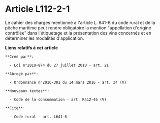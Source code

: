 # Article L112-2-1

Le cahier des charges mentionné à l'article L. 641-6 du code rural et de la pêche maritime peut rendre obligatoire la mention
"appellation d'origine contrôlée” dans l'étiquetage et la présentation des vins concernés et en déterminer les modalités
d'application.

**Liens relatifs à cet article**

	**Créé par**:

	  - Loi n°2010-874 du 27 juillet 2010 - art. 21

	**Abrogé par**:

	  - Ordonnance n°2016-301 du 14 mars 2016 - art. 34 (V)

	**Nouveaux textes**:

	  - Code de la consommation - art. R412-46 (V)

	**Cite**:

	  - Code rural - art. L641-6
